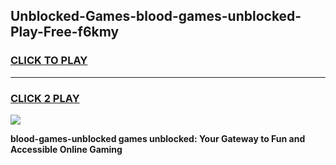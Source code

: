 
## Unblocked-Games-blood-games-unblocked-Play-Free-f6kmy
<h3>
<a href="https://premium76.site?title=blood-games-unblocked&ref=22A">CLICK TO PLAY</a></h3>
<hr>

<h3>
<a href="https://premium76.site?title=blood-games-unblocked&ref=22A">CLICK 2 PLAY</a>
  
</h3>

<a href="https://premium76.site?title=blood-games-unblocked&ref=22A"><img src="https://clearcache.store/games.png"></a>


**blood-games-unblocked games unblocked: Your Gateway to Fun and Accessible Online Gaming**
